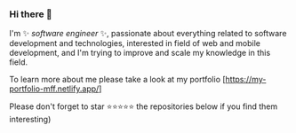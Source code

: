 ### Hi there 👋


<!--
- 🔭 I’m currently working on ...
- 🌱 I’m currently learning spring-boot
 - 👯 I’m looking to collaborate on ...
- 🤔 I’m looking for help with ...
- 💬 Ask me about ...
- 📫 How to reach me: ...
- 😄 Pronouns: ...
- ⚡ Fun fact: ...
-->
I'm ✨ _software engineer_ ✨, passionate about everything related to software development and technologies, interested in field of web and mobile development, and I'm trying to improve and scale my knowledge in this field.

To learn more about me please take a look at my portfolio [https://my-portfolio-mff.netlify.app/]

Please don't forget to star ⭐⭐⭐⭐⭐ the repositories below if you find them interesting)
